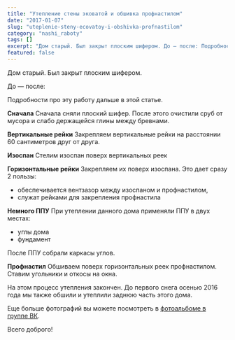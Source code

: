 ```yaml
---
title: "Утепление стены эковатой и обшивка профнастилом"
date: "2017-01-07"
slug: "uteplenie-steny-ecovatoy-i-obshivka-profnastilom"
category: "nashi_raboty"
tags: []
excerpt: "Дом старый. Был закрыт плоским шифером. До — после: Подробности про эту работу дальше в этой статье. Сначала Сначала сняли плоский шифер. После этого очистили сруб от мусора и слабо держащейся глины м..."
featured: false
---
```


Дом старый. Был закрыт плоским шифером.

До — после:

Подробности про эту работу дальше в этой статье.

**Сначала**
Сначала сняли плоский шифер. После этого очистили сруб от мусора и слабо держащейся глины между бревнами.

**Вертикальные рейки**
Закрепляем вертикальные рейки на расстоянии 60 сантиметров друг от друга.

**Изоспан**
Стелим изоспан поверх вертикальных реек

**Горизонтальные рейки**
Закрепляем их поверх изоспана. Это дает сразу 2 пользы:

- обеспечивается вентзазор между изоспаном и профнастилом,
- служат рейками для закрепления профнастила

**Немного ППУ**
При утеплении данного дома применяли ППУ в двух местах:

- углы дома
- фундамент

После ППУ собрали каркасы углов.

**Профнастил**
Обшиваем поверх горизонтальных реек профнастилом. Ставим угольники и откосы на окна.

На этом процесс утепления закончен. До первого снега осенью 2016 года мы также обшили и утеплили заднюю часть этого дома.

Еще больше фотографий вы можете посмотреть в [фотоальбоме в группе ВК](https://vk.com/album-74267890_240041679).

Всего доброго!
